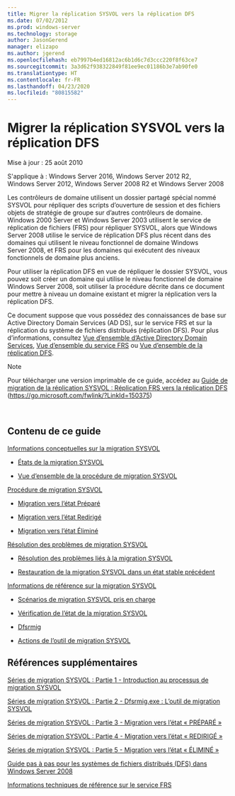 ```yaml
---
title: Migrer la réplication SYSVOL vers la réplication DFS
ms.date: 07/02/2012
ms.prod: windows-server
ms.technology: storage
author: JasonGerend
manager: elizapo
ms.author: jgerend
ms.openlocfilehash: eb7997b4ed16812ac6b1d6c7d3ccc220f8f63ce7
ms.sourcegitcommit: 3a3d62f938322849f81ee9ec01186b3e7ab90fe0
ms.translationtype: HT
ms.contentlocale: fr-FR
ms.lasthandoff: 04/23/2020
ms.locfileid: "80815582"
---
```

# <a name="migrate-sysvol-replication-to-dfs-replication"></a>Migrer la réplication SYSVOL vers la réplication DFS


Mise à jour : 25 août 2010

S'applique à : Windows Server 2016, Windows Server 2012 R2, Windows Server 2012, Windows Server 2008 R2 et Windows Server 2008

Les contrôleurs de domaine utilisent un dossier partagé spécial nommé SYSVOL pour répliquer des scripts d’ouverture de session et des fichiers objets de stratégie de groupe sur d’autres contrôleurs de domaine. Windows 2000 Server et Windows Server 2003 utilisent le service de réplication de fichiers (FRS) pour répliquer SYSVOL, alors que Windows Server 2008 utilise le service de réplication DFS plus récent dans des domaines qui utilisent le niveau fonctionnel de domaine Windows Server 2008, et FRS pour les domaines qui exécutent des niveaux fonctionnels de domaine plus anciens.

Pour utiliser la réplication DFS en vue de répliquer le dossier SYSVOL, vous pouvez soit créer un domaine qui utilise le niveau fonctionnel de domaine Windows Server 2008, soit utiliser la procédure décrite dans ce document pour mettre à niveau un domaine existant et migrer la réplication vers la réplication DFS.

Ce document suppose que vous possédez des connaissances de base sur Active Directory Domain Services (AD DS), sur le service FRS et sur la réplication du système de fichiers distribués (réplication DFS). Pour plus d’informations, consultez [Vue d’ensemble d’Active Directory Domain Services](https://go.microsoft.com/fwlink/?linkid=147787), [Vue d’ensemble du service FRS](https://go.microsoft.com/fwlink/?linkid=121763) ou [Vue d’ensemble de la réplication DFS](https://go.microsoft.com/fwlink/?linkid=121762).


> [!NOTE]
> Pour télécharger une version imprimable de ce guide, accédez au <a href="https://go.microsoft.com/fwlink/?linkid=150375">Guide de migration de la réplication SYSVOL : Réplication FRS vers la réplication DFS</a> (https://go.microsoft.com/fwlink/?LinkId=150375)
<br>


## <a name="in-this-guide"></a>Contenu de ce guide

[Informations conceptuelles sur la migration SYSVOL](https://docs.microsoft.com/previous-versions/windows/it-pro/windows-server-2008-R2-and-2008/dd640170(v=ws.10))

  - [États de la migration SYSVOL](https://docs.microsoft.com/previous-versions/windows/it-pro/windows-server-2008-R2-and-2008/dd641052(v=ws.10))  
      
  - [Vue d’ensemble de la procédure de migration SYSVOL](https://docs.microsoft.com/previous-versions/windows/it-pro/windows-server-2008-R2-and-2008/dd639809(v=ws.10))  
      

[Procédure de migration SYSVOL](https://docs.microsoft.com/previous-versions/windows/it-pro/windows-server-2008-R2-and-2008/dd639860(v=ws.10))

  - [Migration vers l’état Préparé](https://docs.microsoft.com/previous-versions/windows/it-pro/windows-server-2008-R2-and-2008/dd641193(v=ws.10))  
      
  - [Migration vers l’état Redirigé](https://docs.microsoft.com/previous-versions/windows/it-pro/windows-server-2008-R2-and-2008/dd641340(v=ws.10))  
      
  - [Migration vers l’état Éliminé](https://docs.microsoft.com/previous-versions/windows/it-pro/windows-server-2008-R2-and-2008/dd640254(v=ws.10))  
      

[Résolution des problèmes de migration SYSVOL](https://docs.microsoft.com/previous-versions/windows/it-pro/windows-server-2008-R2-and-2008/dd640395(v=ws.10))

  - [Résolution des problèmes liés à la migration SYSVOL](https://docs.microsoft.com/previous-versions/windows/it-pro/windows-server-2008-R2-and-2008/dd639976(v=ws.10))  
      
  - [Restauration de la migration SYSVOL dans un état stable précédent](https://docs.microsoft.com/previous-versions/windows/it-pro/windows-server-2008-R2-and-2008/dd640509(v=ws.10))  
      

[Informations de référence sur la migration SYSVOL](https://docs.microsoft.com/previous-versions/windows/it-pro/windows-server-2008-R2-and-2008/dd640293(v=ws.10))

  - [Scénarios de migration SYSVOL pris en charge](https://docs.microsoft.com/previous-versions/windows/it-pro/windows-server-2008-R2-and-2008/dd639854(v=ws.10))  
      
  - [Vérification de l’état de la migration SYSVOL](https://docs.microsoft.com/previous-versions/windows/it-pro/windows-server-2008-R2-and-2008/dd639789(v=ws.10))  
      
  - [Dfsrmig](https://docs.microsoft.com/previous-versions/windows/it-pro/windows-server-2008-R2-and-2008/dd641227(v=ws.10))  
      
  - [Actions de l’outil de migration SYSVOL](https://docs.microsoft.com/previous-versions/windows/it-pro/windows-server-2008-R2-and-2008/dd639712(v=ws.10))  
      

## <a name="additional-references"></a>Références supplémentaires

[Séries de migration SYSVOL : Partie 1 - Introduction au processus de migration SYSVOL](https://go.microsoft.com/fwlink/?linkid=121756)

[Séries de migration SYSVOL : Partie 2 - Dfsrmig.exe : L’outil de migration SYSVOL](https://go.microsoft.com/fwlink/?linkid=121757)

[Séries de migration SYSVOL : Partie 3 - Migration vers l’état « PRÉPARÉ »](https://go.microsoft.com/fwlink/?linkid=121758)

[Séries de migration SYSVOL : Partie 4 - Migration vers l’état « REDIRIGÉ »](https://go.microsoft.com/fwlink/?linkid=121759)

[Séries de migration SYSVOL : Partie 5 - Migration vers l’état « ÉLIMINÉ »](https://go.microsoft.com/fwlink/?linkid=121760)

[Guide pas à pas pour les systèmes de fichiers distribués (DFS) dans Windows Server 2008](https://go.microsoft.com/fwlink/?linkid=85231)

[Informations techniques de référence sur le service FRS](https://go.microsoft.com/fwlink/?linkid=121764)

